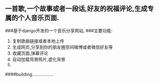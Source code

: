 ## 一首歌,一个故事或者一段话,好友的祝福评论,生成专属的个人音乐页面.

###基于django开发的一个音乐分享网站,
###主要功能:
1.    复制歌曲链接或者本地上传
2.    生成网页,分享到你的朋友圈空间微博或者微信好友等
3.    收藏页面,弹幕评论
4.    自动加载背景照片,虚化背景
5.    

####building.................